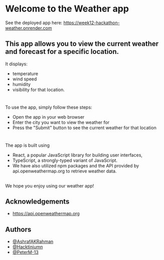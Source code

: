 # Welcome to the Weather app
See the deployed app here: https://week12-hackathon-weather.onrender.com
## This app allows you to view the current weather and forecast for a specific location. 
 It displays: 
- temperature 
- wind speed 
- humidity 
- visibility for that location.
#

To use the app, simply follow these steps:

- Open the app in your web browser
- Enter the city you want to view the weather for
- Press the "Submit" button to see the current weather for that location
#
The app is built using 
- React, a popular JavaScript library for building user interfaces, 
- TypeScript, a strongly-typed variant of JavaScript. 
- We have also utilized npm packages and the API provided by api.openweathermap.org to retrieve weather data.

## 



We hope you enjoy using our weather app!
## Acknowledgements

 - https://api.openweathermap.org 


## Authors

- [@AshrafAKRahman](https://www.github.com/octokatherine)
- [@Hacktiniumn](https://www.github.com/https://github.com/Hacktinium)
- [@PeterM-13](https://github.com/PeterM-13)

